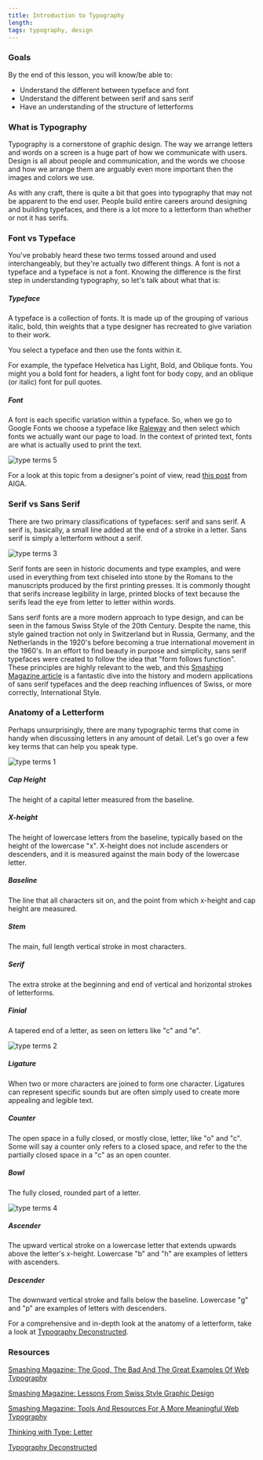 ```yaml
---
title: Introduction to Typography
length:
tags: typography, design
---
```


### Goals

By the end of this lesson, you will know/be able to:

* Understand the different between typeface and font
* Understand the different between serif and sans serif
* Have an understanding of the structure of letterforms

### What is Typography

Typography is a cornerstone of graphic design. The way we arrange letters and words on a screen is a huge part of how we communicate with users. Design is all about people and communication, and the words we choose and how we arrange them are arguably even more important then the images and colors we use.

As with any craft, there is quite a bit that goes into typography that may not be apparent to the end user. People build entire careers around designing and building typefaces, and there is a lot more to a letterform than whether or not it has serifs.

### Font vs Typeface

You've probably heard these two terms tossed around and used interchangeably, but they're actually two different things. A font is not a typeface and a typeface is not a font. Knowing the difference is the first step in understanding typography, so let's talk about what that is:

##### Typeface

A typeface is a collection of fonts. It is made up of the grouping of various italic, bold, thin weights that a type designer has recreated to give variation to their work.

You select a typeface and then use the fonts within it.

For example, the typeface Helvetica has Light, Bold, and Oblique fonts. You might you a bold font for headers, a light font for body copy, and an oblique (or italic) font for pull quotes.

##### Font

A font is each specific variation within a typeface. So, when we go to Google Fonts we choose a typeface like [Raleway](https://fonts.google.com/specimen/Raleway) and then select which fonts we actually want our page to load. In the context of printed text, fonts are what is actually used to print the text.

![type terms 5](images/type05.png)

For a look at this topic from a designer's point of view, read [this post](http://www.aiga.org/theyre-not-fonts/) from AIGA.

### Serif vs Sans Serif

There are two primary classifications of typefaces: serif and sans serif. A serif is, basically, a small line added at the end of a stroke in a letter. Sans serif is simply a letterform without a serif.

![type terms 3](images/type03.png)

Serif fonts are seen in historic documents and type examples, and were used in everything from text chiseled into stone by the Romans to the manuscripts produced by the first printing presses. It is commonly thought that serifs increase legibility in large, printed blocks of text because the serifs lead the eye from letter to letter within words.

Sans serif fonts are a more modern approach to type design, and can be seen in the famous Swiss Style of the 20th Century. Despite the name, this style gained traction not only in Switzerland but in Russia, Germany, and the Netherlands in the 1920's before becoming a true international movement in the 1960's. In an effort to find beauty in purpose and simplicity, sans serif typefaces were created to follow the idea that "form follows function". These principles are highly relevant to the web, and this [Smashing Magazine article](https://www.smashingmagazine.com/2009/07/lessons-from-swiss-style-graphic-design/) is a fantastic dive into the history and modern applications of sans serif typefaces and the deep reaching influences of Swiss, or more correctly, International Style.

### Anatomy of a Letterform

Perhaps unsurprisingly, there are many typographic terms that come in handy when discussing letters in any amount of detail. Let's go over a few key terms that can help you speak type.

![type terms 1](images/type01.png)

##### Cap Height
The height of a capital letter measured from the baseline.

##### X-height
The height of lowercase letters from the baseline, typically based on the height of the lowercase "x". X-height does not include ascenders or descenders, and it is measured against the main body of the lowercase letter.

##### Baseline

The line that all characters sit on, and the point from which x-height and cap height are measured.

##### Stem

The main, full length vertical stroke in most characters.

##### Serif

The extra stroke at the beginning and end of vertical and horizontal strokes of letterforms.

##### Finial

A tapered end of a letter, as seen on letters like "c" and "e".


![type terms 2](images/type02.png)

##### Ligature

When two or more characters are joined to form one character. Ligatures can represent specific sounds but are often simply used to create more appealing and legible text.

##### Counter

The open space in a fully closed, or mostly close, letter, like "o" and "c". Some will say a counter only refers to a closed space, and refer to the the partially closed space in a "c" as an open counter.


##### Bowl

The fully closed, rounded part of a letter.

![type terms 4](images/type04.png)

##### Ascender

The upward vertical stroke on a lowercase letter that extends upwards above the letter's x-height. Lowercase "b" and "h" are examples of letters with ascenders.

##### Descender

The downward vertical stroke and falls below the baseline. Lowercase "g" and "p" are examples of letters with descenders.

For a comprehensive and in-depth look at the anatomy of a letterform, take a look at [Typography Deconstructed](http://www.typographydeconstructed.com/).

### Resources

[Smashing Magazine: The Good, The Bad And The Great Examples Of Web Typography](https://www.smashingmagazine.com/2014/12/the-good-the-bad-and-the-great-examples-of-web-typography/)

[Smashing Magazine: Lessons From Swiss Style Graphic Design](https://www.smashingmagazine.com/2009/07/lessons-from-swiss-style-graphic-design/)

[Smashing Magazine: Tools And Resources For A More Meaningful Web Typography ](https://www.smashingmagazine.com/2016/03/meaningful-web-typography/)

[Thinking with Type: Letter](http://www.thinkingwithtype.com/contents/letter/)

[Typography Deconstructed](http://www.typographydeconstructed.com/)
